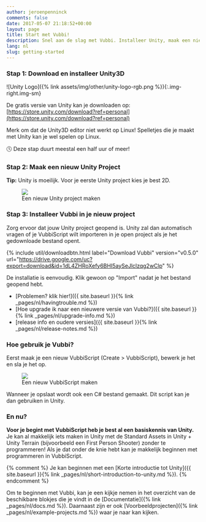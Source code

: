 ```yaml
---
author: jeroenpenninck
comments: false
date: 2017-05-07 21:18:52+00:00
layout: page
title: Start met Vubbi!
description: Snel aan de slag met Vubbi. Installeer Unity, maak een nieuw project en installeer Vubbi in je nieuw project.
lang: nl
slug: getting-started
---
```


### Stap 1: Download en installeer Unity3D
![Unity Logo]({% link assets/img/other/unity-logo-rgb.png %}){:.img-right.img-sm}

De gratis versie van Unity kan je downloaden op:
[https://store.unity.com/download?ref=personal](https://store.unity.com/download?ref=personal)

Merk om dat de Unity3D editor niet werkt op Linux! Spelletjes die je maakt met Unity kan je wel spelen op Linux.

🕓 Deze stap duurt meestal een half uur of meer!


### Stap 2: Maak een nieuw Unity Project

**Tip:** Unity is moeilijk. Voor je eerste Unity project kies je best 2D.

<figure>
  <img src="{{ site.baseurl }}{% link /assets/img/gifs/gif_unity_asteroids_new.gif %}" class="img-sm"/>
  <figcaption>Een nieuw Unity project maken</figcaption>
</figure>

### Stap 3: Installeer Vubbi in je nieuw project

Zorg ervoor dat jouw Unity project geopend is. Unity zal dan automatisch vragen of je VubbiScript wilt importeren in je open project als je het gedownloade bestand opent.

{% include util/downloadbtn.html
  label="Download Vubbi"
  version="v0.5.0"
  url="https://drive.google.com/uc?export=download&id=1dL4ZHRoXefy6BHI5aySeJlclzqg2wClp" %}

De installatie is eenvoudig. Klik gewoon op "Import" nadat je het bestand geopend hebt.

 - [Problemen? klik hier!]({{ site.baseurl }}{% link _pages/nl/havingtrouble.md %})
 - [Hoe upgrade ik naar een nieuwere versie van Vubbi?]({{ site.baseurl }}{% link _pages/nl/upgrade-info.md %})
 - [release info en oudere versies]({{ site.baseurl }}{% link _pages/nl/release-notes.md %})


### Hoe gebruik je Vubbi?

Eerst maak je een nieuw VubbiScript (Create > VubbiScript), bewerk je het en sla je het op.

<figure>
  <img src="{{ site.baseurl }}{% link /assets/img/gifs/gif_vubbi_make_script.gif %}" class="img-sm"/>
  <figcaption>Een nieuw VubbiScript maken</figcaption>
</figure>

Wanneer je opslaat wordt ook een C# bestand gemaakt. Dit script kan je dan gebruiken in Unity.


### En nu?

**Voor je begint met VubbiScript heb je best al een basiskennis van Unity.** Je kan al makkelijk iets maken in Unity met de Standard Assets in Unity + Unity Terrain (bijvoorbeeld een First Person Shooter) zonder te programmeren! Als je dat onder de knie hebt kan je makkelijk beginnen met programmeren in VubbiScript.

{% comment %}
Je kan beginnen met een [Korte introductie tot Unity]({{ site.baseurl }}{% link _pages/nl/short-introduction-to-unity.md %}).
{% endcomment %}

Om te beginnen met Vubbi, kan je een kijkje nemen in het overzicht van de beschikbare blokjes die je vindt in de [Documentatie]({% link _pages/nl/docs.md %}). Daarnaast zijn er ook [Voorbeeldprojecten]({% link _pages/nl/example-projects.md %}) waar je naar kan kijken.

